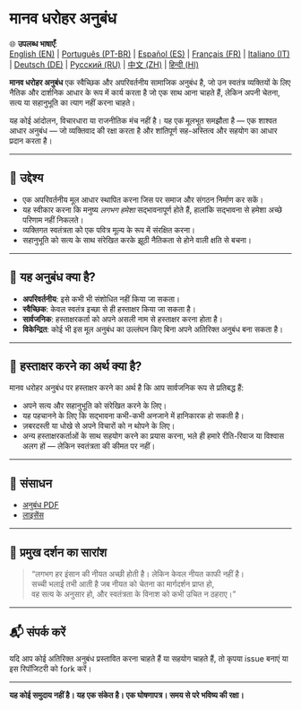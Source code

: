 
# मानव धरोहर अनुबंध

🌐 **उपलब्ध भाषाएँ**:  
[English (EN)](./README.md) | [Português (PT-BR)](./README_pt-BR.md) | [Español (ES)](./README_es.md) | [Français (FR)](./README_fr.md) | [Italiano (IT)](./README_it.md) | [Deutsch (DE)](./README_de.md) | [Русский (RU)](./README_ru.md) | [中文 (ZH)](./README_zh.md) | [हिन्दी (HI)](./README_hi.md)

**मानव धरोहर अनुबंध** एक स्वैच्छिक और अपरिवर्तनीय सामाजिक अनुबंध है, जो उन स्वतंत्र व्यक्तियों के लिए नैतिक और दार्शनिक आधार के रूप में कार्य करता है जो एक साथ आना चाहते हैं, लेकिन अपनी चेतना, सत्य या सहानुभूति का त्याग नहीं करना चाहते।

यह कोई आंदोलन, विचारधारा या राजनीतिक मंच नहीं है। यह एक मूलभूत समझौता है — एक शाश्वत आधार अनुबंध — जो व्यक्तिवाद की रक्षा करता है और शांतिपूर्ण सह-अस्तित्व और सहयोग का आधार प्रदान करता है।

---

## 🌱 उद्देश्य

- एक अपरिवर्तनीय मूल आधार स्थापित करना जिस पर समाज और संगठन निर्माण कर सकें।
- यह स्वीकार करना कि मनुष्य *लगभग हमेशा* सद्भावनापूर्ण होते हैं, हालांकि सद्भावना से हमेशा अच्छे परिणाम नहीं निकलते।
- व्यक्तिगत स्वतंत्रता को एक पवित्र मूल्य के रूप में संरक्षित करना।
- सहानुभूति को सत्य के साथ संरेखित करके झूठी नैतिकता से होने वाली क्षति से बचना।

---

## 📜 यह अनुबंध क्या है?

- **अपरिवर्तनीय**: इसे कभी भी संशोधित नहीं किया जा सकता।
- **स्वैच्छिक**: केवल स्वतंत्र इच्छा से ही हस्ताक्षर किया जा सकता है।
- **सार्वजनिक**: हस्ताक्षरकर्ता को अपने असली नाम से हस्ताक्षर करना होता है।
- **विकेन्द्रित**: कोई भी इस मूल अनुबंध का उल्लंघन किए बिना अपने अतिरिक्त अनुबंध बना सकता है।

---

## 🔏 हस्ताक्षर करने का अर्थ क्या है?

मानव धरोहर अनुबंध पर हस्ताक्षर करने का अर्थ है कि आप सार्वजनिक रूप से प्रतिबद्ध हैं:

- अपने सत्य और सहानुभूति को संरेखित करने के लिए।
- यह पहचानने के लिए कि सद्भावना कभी-कभी अनजाने में हानिकारक हो सकती है।
- ज़बरदस्ती या धोखे से अपने विचारों को न थोपने के लिए।
- अन्य हस्ताक्षरकर्ताओं के साथ सहयोग करने का प्रयास करना, भले ही हमारे रीति-रिवाज या विश्वास अलग हों — लेकिन स्वतंत्रता की कीमत पर नहीं।

---

## 📎 संसाधन

- [अनुबंध PDF](./Manav_Dharohar_Anubandh.pdf)
- [लाइसेंस](./LICENSE)

---

## 🧠 प्रमुख दर्शन का सारांश

> “लगभग हर इंसान की नीयत अच्छी होती है। लेकिन केवल नीयत काफी नहीं है।  
> सच्ची भलाई तभी आती है जब नीयत को चेतना का मार्गदर्शन प्राप्त हो,  
> वह सत्य के अनुसार हो, और स्वतंत्रता के विनाश को कभी उचित न ठहराए।”

---

## 📬 संपर्क करें

यदि आप कोई अतिरिक्त अनुबंध प्रस्तावित करना चाहते हैं या सहयोग चाहते हैं, तो कृपया issue बनाएं या इस रिपॉजिटरी को fork करें।

---

**यह कोई समुदाय नहीं है। यह एक संकेत है। एक घोषणापत्र। समय से परे भविष्य की रक्षा।**
